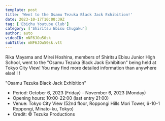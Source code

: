 ```yaml
---
template: post
title: 'Went to the Osamu Tezuka Black Jack Exhibition!'
date: 2023-10-17T10:00:39Z
tag: ['Ebichu Youtube Club']
category: ['Shiritsu Ebisu Chugaku']
author: auto 
videoID: mNF6JOu50sk
subTitle: mNF6JOu50sk.vtt
---
```

Rika Mayama and Mirei Hoshina, members of Shiritsu Ebisu Junior High School, went to the "Osamu Tezuka Black Jack Exhibition" being held at Tokyo City View! You may find more detailed information than anywhere else! ! !

"Osamu Tezuka Black Jack Exhibition"

- Period: October 6, 2023 (Friday) - November 6, 2023 (Monday)
- Opening hours: 10:00-22:00 (last entry 21:00)
- Venue: Tokyo City View (52nd floor, Roppongi Hills Mori Tower, 6-10-1 Roppongi, Minato-ku, Tokyo)
- Credit: © Tezuka Productions
